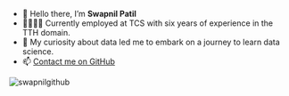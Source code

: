 - 👋 Hello there, I’m <b>Swapnil Patil</b>
- 👨🏽‍💼🏢 Currently employed at TCS with six years of experience in the TTH domain.
- 🌱 My curiosity about data led me to embark on a journey to learn data science.
- 📫 <a href="https://github.com/swapnilpatil0655">Contact me on GitHub</a>
<!-- 👀 I’m interested in ...-->
<!-- 💞️ I’m looking to collaborate on ... -->

<p align="left"> <img src="https://komarev.com/ghpvc/?username=swapnilpatil0655&label=Profile%20views&color=0e75b6&style=flat" alt="swapnilgithub" /> </p>
